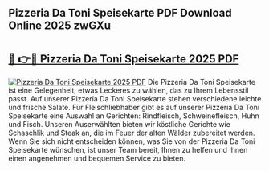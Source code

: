 ## Pizzeria Da Toni Speisekarte PDF Download Online 2025 zwGXu

# <h2><a href="http://gcecad.nevu.top/?p=Pizzeria+Da+Toni+Speisekarte">🔗 👉🔴 Pizzeria Da Toni Speisekarte 2025 PDF</a></h2>

[![Pizzeria Da Toni Speisekarte 2025 PDF](https://i.imgur.com/dBaPXMq.png)](http://gcecad.nevu.top/?p=Pizzeria+Da+Toni+Speisekarte)
Die Pizzeria Da Toni Speisekarte ist eine Gelegenheit, etwas Leckeres zu wählen, das zu Ihrem Lebensstil passt. Auf unserer Pizzeria Da Toni Speisekarte stehen verschiedene leichte und frische Salate. Für Fleischliebhaber gibt es auf unserer Pizzeria Da Toni Speisekarte eine Auswahl an Gerichten: Rindfleisch, Schweinefleisch, Huhn und Fisch. Unseren Auserwählten bieten wir köstliche Gerichte wie Schaschlik und Steak an, die im Feuer der alten Wälder zubereitet werden. Wenn Sie sich nicht entscheiden können, was Sie von der Pizzeria Da Toni Speisekarte wünschen, ist unser Team bereit, Ihnen zu helfen und Ihnen einen angenehmen und bequemen Service zu bieten.
